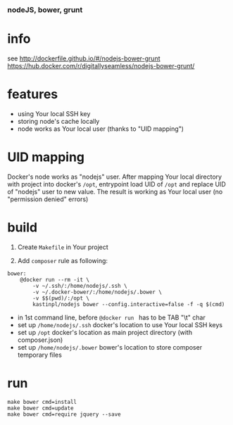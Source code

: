 ### nodeJS, bower, grunt

# info
see
http://dockerfile.github.io/#/nodejs-bower-grunt
https://hub.docker.com/r/digitallyseamless/nodejs-bower-grunt/

# features
+ using Your local SSH key
+ storing node's cache locally
+ node works as Your local user (thanks to "UID mapping")

# UID mapping

Docker's node works as "nodejs" user. After mapping Your local directory with project into docker's `/opt`, entrypoint load UID of `/opt` and replace UID of "nodejs" user to new value. The result is working as Your local user (no "permission denied" errors)

# build

1) Create `Makefile` in Your project

5) Add `composer` rule as following:
```
bower:
	@docker run --rm -it \
        -v ~/.ssh/:/home/nodejs/.ssh \
        -v ~/.docker-bower/:/home/nodejs/.bower \
        -v $$(pwd)/:/opt \
        kastinpl/nodejs bower --config.interactive=false -f -q $(cmd)
```

* in 1st command line, before `@docker run ` has to be TAB "\t" char
* set up `/home/nodejs/.ssh` docker's location to use Your local SSH keys
* set up `/opt` docker's location as main project directory (with composer.json)
* set up `/home/nodejs/.bower` bower's location to store composer temporary files

# run

```
make bower cmd=install
make bower cmd=update
make bower cmd=require jquery --save
```